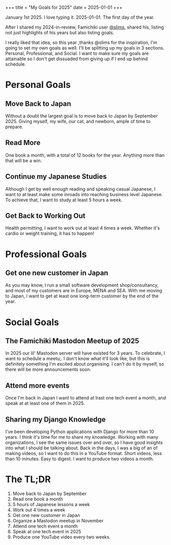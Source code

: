 +++
title = "My Goals for 2025"
date = 2025-01-01
+++

January 1st 2025. I love typing it. 2025-01-01. The first day of the year. 

After I shared my 2024-in-review, Famichiki user <a href="https://famichiki.jp/@slims">@slims</a>, shared his, 
listing not just highlights of his years but also listing goals.

I really liked that idea, so this year ,thanks @slims for the inspiration, I'm going to set my own goals as well.
I'll be splitting up my goals in 3 sections. Personal, Professional, and Social. I want to make sure my goals
are attainable so I don't get dissuaded from giving up if I end up behind schedule.

# Personal Goals

## Move Back to Japan
Without a doubt the largest goal is to move back to Japan by September 2025. Giving myself,
my wife, our cat, and newborn, ample of time to prepare.

## Read More
One book a month, with a total of 12 books for the year. Anything more than that
will be a win.

## Continue my Japanese Studies
Although I get by well enough reading and speaking casual Japanese, I want to at least make some inroads into reaching business
level Japanese. To achieve that, I want to study at least 5 hours a week.

## Get Back to Working Out
Health permitting, I want to work out at least 4 times a week. Whether it's cardio or weight training, it has to happen!

# Professional Goals

## Get one new customer in Japan
As you may know, I run a small software development shop/consultancy, and most of my customers are in Europe, MENA and SEA. With
me moving to Japan, I want to get at least one long-term customer by the end of the year.

# Social Goals

## The Famichiki Mastodon Meetup of 2025
In 2025 our lil' Mastodon server will have existed for 3 years. To celebrate, I want to schedule a meetu;.
I don't know what it'll look like, but this is definitely something I'm excited about organising. I can't do it by myself,
so there will be more announcements soon.

## Attend more events
Once I'm back in Japan I want to attend at lrast one tech event a month, and speak at at least one of them in 2025.

## Sharing my Django Knowledge
I've been developing Python applications with Django for more than 10 years. I think it's time for me to share my knowledge.
Working with many organizations, I see the same issues over and over, so I have good insights into what I should be talking about.
Back in the days, I was a big of an of making videos, so I want to do this in a YouTube format. 
Short videos, less than 10 minutes. Easy to digest. I want to produce two videos a month.


# The TL;DR

1. Move back to Japan by September
2. Read one book a month
3. 5 hours of Japanese lessons a week
4. Work out 4 times a week
5. Get one new customer in Japan
6. Organize a Mastodon meetup in November
7. Attend one tech event a month
8. Speak at one tech event in 2025
9. Produce one YouTube video every two weeks.
